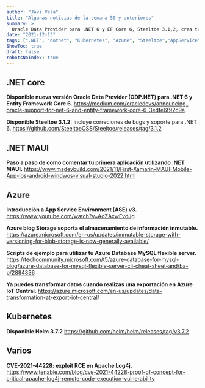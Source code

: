 ```yaml
---
author: "Javi Vela"
title: "Algunas noticias de la semana 50 y anteriores"
summary: >
  Oracle Data Provider para .NET 6 y EF Core 6, Steeltoe 3.1,2, crea tu primera aplicación .NET MAUI, App Service Environment (ASE) v3, Azure Database MySQL flexible server, transformación de datos en Azure IoT Central, Helm 3.1.2, vulnerabilidad CVE-2021-44228 en Log4j
date: "2021-12-13"
tags: [".NET", "dotnet", "Kubernetes", "Azure", "Steeltoe","AppService", "DotNetMAUI","asev3","MySql","AzureIoTCentral","Helm","java"]
ShowToc: true
draft: false
robotsNoIndex: true
---
```

## .NET core
**Disponible nueva versión Oracle Data Provider (ODP.NET) para .NET 6 y Entity Framework Core 6.**
https://medium.com/oracledevs/announcing-oracle-support-for-net-6-and-entity-framework-core-6-3edfe6f92c9a
<br/>
<!-- #dotnet #entityframework #ef #oracle -->

**Disponible Steeltoe 3.1.2:** incluye correciones de bugs y soporte para .NET 6.
https://github.com/SteeltoeOSS/Steeltoe/releases/tag/3.1.2
<br/>
<!-- #dotnet #Steeltoe #microservices @SteeltoeOSS -->

## .NET MAUI
**Paso a paso de como comentar tu primera aplicación utilizando .NET MAUI.**
https://www.msdevbuild.com/2021/11/First-Xamarin-MAUI-Mobile-App-Ios-android-windwos-visual-studio-2022.html
<br/>
<!-- #dotnet #xamarin #DotNetMAUI #ios #android -->

## Azure
**Introducción a App Service Environment (ASE) v3.**
https://www.youtube.com/watch?v=AoZAxwEvdJg
<br/>
<!-- #azure #appservice #asev3 #AzureFriday @azurefriday -->

**Azure blog Storage soporta el almacenamiento de información inmutable.**
https://azure.microsoft.com/en-us/updates/immutable-storage-with-versioning-for-blob-storage-is-now-generally-available/
<br/>
<!-- #azure #storage #Immutable -->

**Scripts de ejemplo para utilizar tu Azure Database MySQL flexible server.**
https://techcommunity.microsoft.com/t5/azure-database-for-mysql-blog/azure-database-for-mysql-flexible-server-cli-cheat-sheet-and/ba-p/2884336
<br/>
<!-- #azure #database #mysql -->

**Ya puedes transformar datos cuando realizas una exportación en Azure IoT Central.**
https://azure.microsoft.com/en-us/updates/data-transformation-at-export-iot-central/
<br/>
<!-- #azure #iot -->

## Kubernetes
**Disponible Helm 3.7.2**
https://github.com/helm/helm/releases/tag/v3.7.2
<br/>
<!-- #kubernetes #helm -->

## Varios
**CVE-2021-44228: exploit RCE en Apache Log4j.**
https://www.tenable.com/blog/cve-2021-44228-proof-of-concept-for-critical-apache-log4j-remote-code-execution-vulnerability
<br/>
<!-- #vulnerability #java #log4j -->
